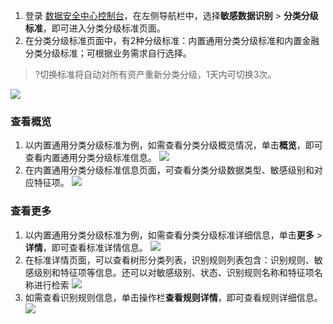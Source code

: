 1. 登录 [数据安全中心控制台](https://console.cloud.tencent.com/dsgc/overview)，在左侧导航栏中，选择**敏感数据识别** > **分类分级标准**，即可进入分类分级标准页面。
2. 在分类分级标准页面中，有2种分级标准：内置通用分类分级标准和内置金融分类分级标准；可根据业务需求自行选择。
>?切换标准将自动对所有资产重新分类分级，1天内可切换3次。
>
![](https://main.qcloudimg.com/raw/1ae31a955999ee4869bc4506e92d1fd2.png)

### 查看概览
1. 以内置通用分类分级标准为例，如需查看分类分级概览情况，单击**概览**，即可查看内置通用分类分级标准信息。
![](https://main.qcloudimg.com/raw/c2bd36224df58e9a3e2b37adb99b4284.png)
2. 在内置通用分类分级标准信息页面，可查看分类分级数据类型、敏感级别和对应特征项。
![](https://main.qcloudimg.com/raw/b93731cfeffbc4d542fada1a95f6035f.png)

### 查看更多
1. 以内置通用分类分级标准为例，如需查看分类分级标准详细信息，单击**更多** > **详情**，即可查看标准详情信息。
![](https://main.qcloudimg.com/raw/230c1ca37f0a267fa27e4caafd90950e.png)
2. 在标准详情页面，可以查看树形分类列表，识别规则列表包含：识别规则、敏感级别和特征项等信息。还可以对敏感级别、状态、识别规则名称和特征项名称进行检索 
![](https://main.qcloudimg.com/raw/6abefc06065ef3fa2e6875f0c114c7ad.png)
3. 如需查看识别规则信息，单击操作栏**查看规则详情**，即可查看规则详细信息。
![](https://main.qcloudimg.com/raw/71715675aff9322e3ce3c74b595673c6.png)
